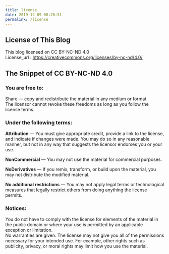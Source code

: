 ```yaml
---
title: license
date: 2019-12-09 08:26:51
permalink: /license
---
```


##  License of This Blog
This blog licensed on CC BY-NC-ND 4.0  
License_url : https://creativecommons.org/licenses/by-nc-nd/4.0/

## The Snippet of CC BY-NC-ND 4.0  
### You are free to:   
Share — copy and redistribute the material in any medium or format  
The licensor cannot revoke these freedoms as long as you follow the license terms.  

### Under the following terms:
**Attribution** — You must give appropriate credit, provide a link to the license, and indicate if changes were made. You may do so in any reasonable manner, but not in any way that suggests the licensor endorses you or your use.    

**NonCommercial** — You may not use the material for commercial purposes.  

**NoDerivatives** — If you remix, transform, or build upon the material, you may not distribute the modified material.  

**No additional restrictions** — You may not apply legal terms or technological measures that legally restrict others from doing anything the license permits.  

### Notices:
You do not have to comply with the license for elements of the material in the public domain or where your use is permitted by an applicable exception or limitation.  
No warranties are given. The license may not give you all of the permissions necessary for your intended use. For example, other rights such as publicity, privacy, or moral rights may limit how you use the material.  